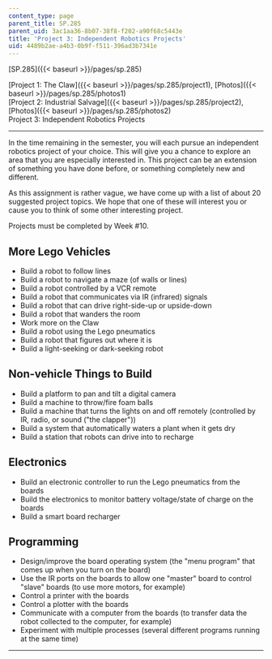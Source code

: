 ```yaml
---
content_type: page
parent_title: SP.285
parent_uid: 3ac1aa36-8b07-38f8-f202-a90f68c5443e
title: 'Project 3: Independent Robotics Projects'
uid: 4489b2ae-a4b3-0b9f-f511-396ad3b7341e
---
```


[SP.285]({{< baseurl >}}/pages/sp.285)

[Project 1: The Claw]({{< baseurl >}}/pages/sp.285/project1), [Photos]({{< baseurl >}}/pages/sp.285/photos1)  
[Project 2: Industrial Salvage]({{< baseurl >}}/pages/sp.285/project2), [Photos]({{< baseurl >}}/pages/sp.285/photos2)  
Project 3: Independent Robotics Projects

* * *

In the time remaining in the semester, you will each pursue an independent robotics project of your choice. This will give you a chance to explore an area that you are especially interested in. This project can be an extension of something you have done before, or something completely new and different.

As this assignment is rather vague, we have come up with a list of about 20 suggested project topics. We hope that one of these will interest you or cause you to think of some other interesting project.

Projects must be completed by Week #10.

More Lego Vehicles
------------------

*   Build a robot to follow lines
*   Build a robot to navigate a maze (of walls or lines)
*   Build a robot controlled by a VCR remote
*   Build a robot that communicates via IR (infrared) signals
*   Build a robot that can drive right-side-up or upside-down
*   Build a robot that wanders the room
*   Work more on the Claw
*   Build a robot using the Lego pneumatics
*   Build a robot that figures out where it is
*   Build a light-seeking or dark-seeking robot

Non-vehicle Things to Build
---------------------------

*   Build a platform to pan and tilt a digital camera
*   Build a machine to throw/fire foam balls
*   Build a machine that turns the lights on and off remotely (controlled by IR, radio, or sound ("the clapper"))
*   Build a system that automatically waters a plant when it gets dry
*   Build a station that robots can drive into to recharge

Electronics
-----------

*   Build an electronic controller to run the Lego pneumatics from the boards
*   Build the electronics to monitor battery voltage/state of charge on the boards
*   Build a smart board recharger

Programming
-----------

*   Design/improve the board operating system (the "menu program" that comes up when you turn on the board)
*   Use the IR ports on the boards to allow one "master" board to control "slave" boards (to use more motors, for example)
*   Control a printer with the boards
*   Control a plotter with the boards
*   Communicate with a computer from the boards (to transfer data the robot collected to the computer, for example)
*   Experiment with multiple processes (several different programs running at the same time)

* * *